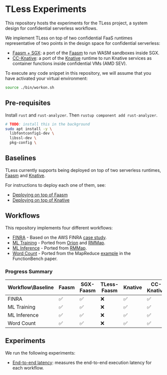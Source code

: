 # TLess Experiments

This repository hosts the experiments for the TLess project, a system design
for confidential serverless workflows.

We implement TLess on top of two confidential FaaS runtimes representative of
two points in the design space for confidential serverless:
- [Faasm + SGX](https://github.com/faasm/faasm/tree/main/src/enclave): a port
  of the [Faasm](https://github.com/faasm/faasm) to run WASM sandboxes inside SGX.
- [CC-Knative](https:github.com/coco-serverless/coco-serverless): a port of the
  [Knative](https://knative.dev) runtime to run Knative services as container
  functions inside confidential VMs (AMD SEV).

To execute any code snippet in this repository, we will assume that you have
activated your virtual environment:

```bash
source ./bin/workon.sh
```

## Pre-requisites

Install `rust` and `rust-analyzer`. Then `rustup component add rust-analyzer`.

```bash
# TODO: install this in the background
sudo apt install -y \
  libfontconfig1-dev \
  libssl-dev \
  pkg-config \
```

## Baselines

TLess currently supports being deployed on top of two serverless runtimes,
[Faasm](https://github.com/faasm/faasm) and [Knative](https://knative.dev).

For instructions to deploy each one of them, see:
- [Deploying on top of Faasm](./docs/tless_on_faasm.md)
- [Deploying on top of Knative](./docs/tless_on_knative.md)

## Workflows

This repository implements four different workflows:
- [FINRA](./workflows/finra/README.md) - Based on the AWS FINRA [case study](https://aws.amazon.com/solutions/case-studies/finra-data-validation/).
- [ML Training](./workflows/ml-training/README.md) - Ported from [Orion](https://www.usenix.org/conference/osdi22/presentation/mahgoub) and [RMMap](https://dl.acm.org/doi/abs/10.1145/3627703.3629568).
- [ML Inference](./workflows/ml-inference/README.md) - Ported from [RMMap](https://dl.acm.org/doi/abs/10.1145/3627703.3629568).
- [Word Count](./workflows/word-count/README.md) - Ported from the MapReduce [example](https://github.com/ddps-lab/serverless-faas-workbench/tree/master/aws/cpu-memory/mapreduce) in the FunctionBench paper.

### Progress Summary

| Workflow\Baseline | Faasm | SGX-Faasm | TLess-Faasm | Knative | CC-Knative | TLess-Knative |
|---|---|---|---|---|---|---|
| FINRA | :white_check_mark: | :white_check_mark: | :x: | :white_check_mark: | :white_check_mark: | :x: |
| ML Training | :white_check_mark: | :white_check_mark: | :x: | :white_check_mark: | :white_check_mark: | :x: |
| ML Inference | :white_check_mark: | :white_check_mark: | :x: | :white_check_mark: | :white_check_mark: | :x: |
| Word Count | :white_check_mark: | :white_check_mark: | :x: | :white_check_mark: | :white_check_mark: | :x: |

## Experiments

We run the following experiments:
- [End-to-end latency](./eval/e2e-latency/README.md): measures the end-to-end execution latency for each workflow.
